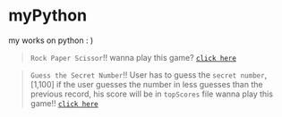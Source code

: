 # myPython
my works on python : )

> `Rock Paper Scissor`!!
> wanna play this game?
> [`click here`](https://repl.it/@mnk17arts/Rock-Paper-Scissor#rockpaperscissor.py)

> `Guess the Secret Number`!! User has to guess the `secret number`, [1,100]
> if the user guesses the number in less guesses than the previous record,
> his score will be in `topScores` file
> wanna play this game!!
> [`click here`](https://repl.it/@mnk17arts/Guess-The-Secret-Number#GuessTheNumber.py)


